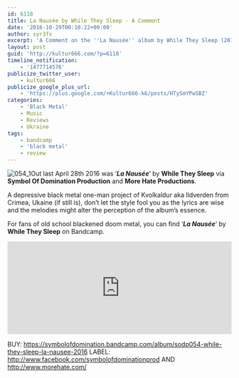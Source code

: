 ```yaml
---
id: 6118
title: La Nausée by While They Sleep - A Comment
date: '2016-10-29T00:10:22+00:00'
author: syr3fx
excerpt: 'A Comment on the ''La Nausée'' album by While They Sleep (2016).'
layout: post
guid: 'http://kultur666.com/?p=6118'
timeline_notification:
    - '1477714576'
publicize_twitter_user:
    - kultur666
publicize_google_plus_url:
    - 'https://plus.google.com/+Kultur666-k6/posts/HTySmYPwSBZ'
categories:
    - 'Black Metal'
    - Music
    - Reviews
    - Ukraine
tags:
    - bandcamp
    - 'black metal'
    - review
---
```


![054_1](http://localhost:8080/wp-content/uploads/2016/10/054_1.jpg)Out last April 28th 2016 was ‘***La Nausée***‘ by **While They Sleep** via **Symbol Of Domination Production** and **More Hate Productions**.

A depressive black metal one-man project of Kvolkaldur aka Ildverden from Crimea, Ukaine (if still is), don’t let the style fool you as the lyrics are wise and the melodies might alter the perception of the album’s essence.

For fans of old school blackened doom metal, you can find ‘***La Nausée***‘ by **While They Sleep** on Bandcamp.

<iframe style="border: 0; width: 100%; height: 208px;" src="https://bandcamp.com/EmbeddedPlayer/album=918795162/size=large/bgcol=333333/linkcol=e99708/tracklist=false/transparent=true/" seamless></iframe>

BUY: <https://symbolofdomination.bandcamp.com/album/sodp054-while-they-sleep-la-nausee-2016>
LABEL: <http://www.facebook.com/symbolofdominationprod> AND <http://www.morehate.com/>